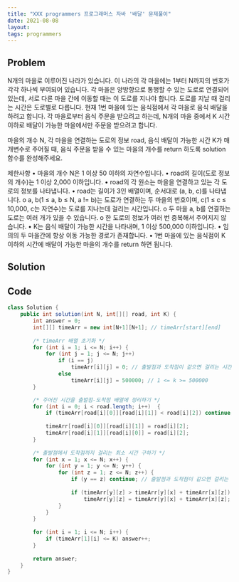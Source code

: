 ```yaml
---
title: "XXX programmers 프로그래머스 자바 '배달' 문제풀이"
date: 2021-08-08
layout:
tags: programmers
---
```



## Problem
N개의 마을로 이루어진 나라가 있습니다. 이 나라의 각 마을에는 1부터 N까지의 번호가 각각 하나씩 부여되어 있습니다.
각 마을은 양방향으로 통행할 수 있는 도로로 연결되어 있는데, 서로 다른 마을 간에 이동할 때는 이 도로를 지나야 합니다. 도로를 지날 때 걸리는 시간은 도로별로 다릅니다.
현재 1번 마을에 있는 음식점에서 각 마을로 음식 배달을 하려고 합니다. 각 마을로부터 음식 주문을 받으려고 하는데, N개의 마을 중에서 K 시간 이하로 배달이 가능한 마을에서만 주문을 받으려고 합니다.

마을의 개수 N, 각 마을을 연결하는 도로의 정보 road, 음식 배달이 가능한 시간 K가 매개변수로 주어질 때, 음식 주문을 받을 수 있는 마을의 개수를 return 하도록 solution 함수를 완성해주세요.

제한사항
•	마을의 개수 N은 1 이상 50 이하의 자연수입니다.
•	road의 길이(도로 정보의 개수)는 1 이상 2,000 이하입니다.
•	road의 각 원소는 마을을 연결하고 있는 각 도로의 정보를 나타냅니다.
•	road는 길이가 3인 배열이며, 순서대로 (a, b, c)를 나타냅니다.
  o	a, b(1 ≤ a, b ≤ N, a != b)는 도로가 연결하는 두 마을의 번호이며, c(1 ≤ c ≤ 10,000, c는 자연수)는 도로를 지나는데 걸리는 시간입니다.
  o	두 마을 a, b를 연결하는 도로는 여러 개가 있을 수 있습니다.
  o	한 도로의 정보가 여러 번 중복해서 주어지지 않습니다.
•	K는 음식 배달이 가능한 시간을 나타내며, 1 이상 500,000 이하입니다.
•	임의의 두 마을간에 항상 이동 가능한 경로가 존재합니다.
•	1번 마을에 있는 음식점이 K 이하의 시간에 배달이 가능한 마을의 개수를 return 하면 됩니다.


## Solution


## Code
```java
class Solution {
    public int solution(int N, int[][] road, int K) {
        int answer = 0;
        int[][] timeArr = new int[N+1][N+1]; // timeArr[start][end]
        
        /* timeArr 배열 초기화 */
        for (int i = 1; i <= N; i++) {
            for (int j = 1; j <= N; j++)
                if (i == j)
                    timeArr[i][j] = 0; // 출발점과 도착점이 같으면 걸리는 시간은 0
                else
                    timeArr[i][j] = 500000; // 1 <= k >= 500000
        }

        /* 주어진 시간을 출발점-도착점 배열에 정리하기 */
        for (int i = 0; i < road.length; i++)  {
            if (timeArr[road[i][0]][road[i][1]] < road[i][2]) continue; // 이전에 저장된 값이 더 작으면 skip
            
            timeArr[road[i][0]][road[i][1]] = road[i][2];
            timeArr[road[i][1]][road[i][0]] = road[i][2];
        }
        
        /* 출발점에서 도착점까지 걸리는 최소 시간 구하기 */
        for (int x = 1; x <= N; x++) {
            for (int y = 1; y <= N; y++) {
                for (int z = 1; z <= N; z++) {
                    if (y == z) continue; // 출발점과 도착점이 같으면 걸리는 시간은 0 (이미 최솟값)
                    
                    if (timeArr[y][z] > timeArr[y][x] + timeArr[x][z])
                        timeArr[y][z] = timeArr[y][x] + timeArr[x][z];
                }
            }
        }
        
        for (int i = 1; i <= N; i++) {
            if (timeArr[1][i] <= K) answer++;
        }
        
        return answer;
    }
}
```
